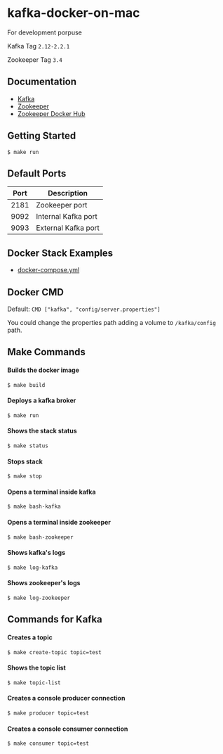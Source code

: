 # kafka-docker-on-mac

For development porpuse

Kafka Tag `2.12-2.2.1`

Zookeeper Tag `3.4`

## Documentation

- [Kafka](https://kafka.apache.org)
- [Zookeeper](https://zookeeper.apache.org)
- [Zookeeper Docker Hub](https://hub.docker.com/_/zookeeper)

## Getting Started

```
$ make run
```

## Default Ports

| Port | Description |
| - | - |
| 2181 | Zookeeper port |
| 9092 | Internal Kafka port |
| 9093 | External Kafka port |

## Docker Stack Examples

- [docker-compose.yml](docker-compose.yml)

## Docker CMD

Default: `CMD ["kafka", "config/server.properties"]`

You could change the properties path adding a volume to `/kafka/config` path.

## Make Commands

#### Builds the docker image
```
$ make build
```

#### Deploys a kafka broker
```
$ make run
```

#### Shows the stack status
```
$ make status
```

#### Stops stack
```
$ make stop
```

#### Opens a terminal inside kafka
```
$ make bash-kafka
```

#### Opens a terminal inside zookeeper
```
$ make bash-zookeeper
```

#### Shows kafka's logs
```
$ make log-kafka
```

#### Shows zookeeper's logs
```
$ make log-zookeeper
```

## Commands for Kafka

#### Creates a topic
```
$ make create-topic topic=test
```

#### Shows the topic list
```
$ make topic-list
```

#### Creates a console producer connection
```
$ make producer topic=test
```

#### Creates a console consumer connection
```
$ make consumer topic=test
```

